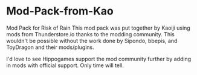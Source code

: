 # Mod-Pack-from-Kao
Mod Pack for Risk of Rain
This mod pack was put together by Kaoiji using mods from Thunderstore.io thanks to the modding community.
This wouldn't be possible without the work done by  Sipondo, bbepis, and ToyDragon and their mods/plugins.

I'd love to see Hippogames support the mod community further by adding in mods with official support. 
Only time will tell.
